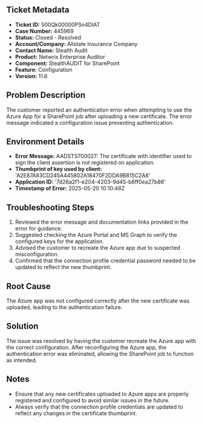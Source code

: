 ## Ticket Metadata
- **Ticket ID:** 500Qk00000PSn4DIAT
- **Case Number:** 445969
- **Status:** Closed - Resolved
- **Account/Company:** Allstate Insurance Company
- **Contact Name:** Stealth Audit
- **Product:** Netwrix Enterprise Auditor
- **Component:** StealthAUDIT for SharePoint
- **Feature:** Configuration
- **Version:** 11.6

## Problem Description
The customer reported an authentication error when attempting to use the Azure App for a SharePoint job after uploading a new certificate. The error message indicated a configuration issue preventing authentication.

## Environment Details
- **Error Message:** AADSTS700027: The certificate with identifier used to sign the client assertion is not registered on application.
- **Thumbprint of key used by client:** 'A2E87A83CD245A445802A18470F2DDA9B815C2A8'
- **Application ID:** '7d26a2f1-e204-4203-9d45-b6ff0ea27b86'
- **Timestamp of Error:** 2025-05-20 10:10:48Z

## Troubleshooting Steps
1. Reviewed the error message and documentation links provided in the error for guidance.
2. Suggested checking the Azure Portal and MS Graph to verify the configured keys for the application.
3. Advised the customer to recreate the Azure app due to suspected misconfiguration.
4. Confirmed that the connection profile credential password needed to be updated to reflect the new thumbprint.

## Root Cause
The Azure app was not configured correctly after the new certificate was uploaded, leading to the authentication failure.

## Solution
The issue was resolved by having the customer recreate the Azure app with the correct configuration. After reconfiguring the Azure app, the authentication error was eliminated, allowing the SharePoint job to function as intended.

## Notes
- Ensure that any new certificates uploaded to Azure apps are properly registered and configured to avoid similar issues in the future.
- Always verify that the connection profile credentials are updated to reflect any changes in the certificate thumbprint.